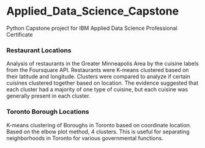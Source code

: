 # Applied_Data_Science_Capstone
Python Capstone project for IBM Applied Data Science Professional Certificate

### Restaurant Locations
Analysis of restaurants in the Greater Minneapolis Area by the cuisine labels from the Foursquare API. Restaurants were K-means clustered based on their latitude and longitude. 
Clusters were compared to analyze if certain cuisines clustered together based on location. The evidence suggested that each cluster had a majority of one type of cuisine, but each cuisine was generally present in each cluster. 

### Toronto Borough Locations
K-means clustering of Boroughs in Toronto based on coordinate location. Based on the elbow plot method, 4 clusters. This is useful for separating neighborhoods in Toronto for various governmental functions.
